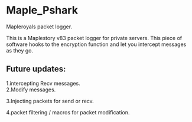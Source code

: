 # Maple_Pshark
Mapleroyals packet logger.

This is a Maplestory v83 packet logger for private servers.
This piece of software hooks to the encryption function and
let you intercept messages as they go.

## Future updates:
1.intercepting Recv messages.<br/>
2.Modify messages.

3.Injecting packets for send or recv.

4.packet filtering / macros for packet modification.
